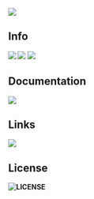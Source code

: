 ![](https://cdn.discordapp.com/attachments/874674873518137455/988202818932461638/BackgroundEraser_20220620_050044506.png)
<b>

<h2>Info</h2>

![](https://img.shields.io/badge/WhiteCore_created_by-Harxi-ff69b4)
![](https://img.shields.io/badge/WhiteCore_verison-0.0.3-ff69b4)
![](https://img.shields.io/github/stars/Harxi/WhiteCore?color=ff69b4&label=WhiteCore%20Stars&logoColor=ff69b4)
<h2>Documentation</h2>

[![](https://img.shields.io/badge/WhiteCore-DOCS-ff69b4)](https://goo.su/tt7ffWD)

<h2>Links</h2>

[![](https://img.shields.io/discord/980921193949450281?color=ff69b4&label=WhiteCore%20Discord%20Server)](https://discord.gg/x8QBM4KqeH)

<h2 >License</h2>

![LICENSE](https://img.shields.io/badge/LICENSE-MIT-ff69b4)
</b>
